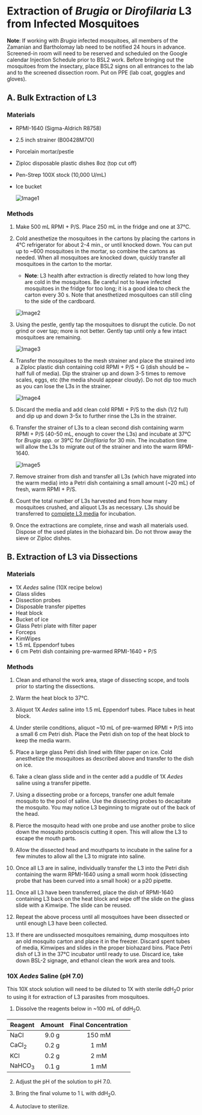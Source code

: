 # Extraction of *Brugia* or *Dirofilaria* L3 from Infected Mosquitoes

**Note**: If working with *Brugia* infected mosquitoes, all members of the Zamanian and Bartholomay lab need to be notified 24 hours in advance. Screened-in room will need to be reserved and scheduled on the Google calendar Injection Schedule prior to BSL2 work. Before bringing out the mosquitoes from the insectary, place BSL2 signs on all entrances to the lab and to the screened dissection room. Put on PPE (lab coat, goggles and gloves).

## A. Bulk Extraction of L3
### Materials
- RPMI-1640 (Sigma-Aldrich R8758)
- 2.5 inch strainer (B00428M7OI)
- Porcelain mortar/pestle
- Ziploc disposable plastic dishes 8oz (top cut off)
- Pen-Strep 100X stock (10,000 U/mL)
- Ice bucket

    ![Image1](img/img1.png)

### Methods
1. Make 500 mL RPMI + P/S. Place 250 mL in the fridge and one at 37°C.

2. Cold anesthetize the mosquitoes in the cartons by placing the cartons in 4°C refrigerator for about 2-4 min., or until knocked down. You can put up to ~600 mosquitoes in the mortar, so combine the cartons as needed. When all mosquitoes are knocked down, quickly transfer all mosquitoes in the carton to the mortar.

    - **Note**: L3 health after extraction is directly related to how long they are cold in the mosquitoes. Be careful not to leave infected mosquitoes in the fridge for too long; it is a good idea to check the carton every 30 s. Note that anesthetized mosquitoes can still cling to the side of the cardboard.

    ![Image2](img/img2.png)

3. Using the pestle, gently tap the mosquitoes to disrupt the cuticle. Do not grind or over tap; more is not better. Gently tap until only a few intact mosquitoes are remaining.

    ![Image3](img/img3.png)

4. Transfer the mosquitoes to the mesh strainer and place the strained into a Ziploc plastic dish containing cold RPMI + P/S + G (dish should be ~ half full of media). Dip the strainer up and down 3-5 times to remove scales, eggs, etc (the media should appear cloudy). Do not dip too much as you can lose the L3s in the strainer.

    ![Image4](img/img4.png)

5. Discard the media and add clean cold RPMI + P/S to the dish (1/2 full) and dip up and down 3-5x to further rinse the L3s in the strainer.

6. Transfer the strainer of L3s to a clean second dish containing warm RPMI + P/S (40-50 mL, enough to cover the L3s) and incubate at 37°C for *Brugia spp.* or 39°C for *Dirofilaria* for 30 min. The incubation time will allow the L3s to migrate out of the strainer and into the warm RPMI-1640.

    ![Image5](img/img5.png)

7. Remove strainer from dish and transfer all L3s (which have migrated into the warm media) into a Petri dish containing a small amount (~20 mL) of fresh, warm RPMI + P/S.

8. Count the total number of L3s harvested and from how many mosquitoes crushed, and aliquot L3s as necessary. L3s should be transferred to [complete L3 media](../General_Parasite_Culture/General_Parasite_Culture.md) for incubation.

9. Once the extractions are complete, rinse and wash all materials used. Dispose of the used plates in the biohazard bin. Do not throw away the sieve or Ziploc dishes.

## B. Extraction of L3 via Dissections
### Materials
- 1X *Aedes* saline (10X recipe below)  
- Glass slides  
- Dissection probes  
- Disposable transfer pipettes   
- Heat block  
- Bucket of ice  
- Glass Petri plate with filter paper   
- Forceps  
- KimWipes   
- 1.5 mL Eppendorf tubes   
- 6 cm Petri dish containing pre-warmed RPMI-1640 + P/S

### Methods
1. Clean and ethanol the work area, stage of dissecting scope, and tools prior to starting the dissections.

2. Warm the heat block to 37°C.

3. Aliquot 1X *Aedes* saline into 1.5 mL Eppendorf tubes. Place tubes in heat block.

4. Under sterile conditions, aliquot ~10 mL of pre-warmed RPMI + P/S into a small 6 cm Petri dish. Place the Petri dish on top of the heat block to keep the media warm.

5. Place a large glass Petri dish lined with filter paper on ice. Cold anesthetize the mosquitoes as described above and transfer to the dish on ice.

6. Take a clean glass slide and in the center add a puddle of 1X *Aedes* saline using a transfer pipette.

7. Using a dissecting probe or a forceps, transfer one adult female mosquito to the pool of saline. Use the dissecting probes to decapitate the mosquito. You may notice L3 beginning to migrate out of the back of the head.

8. Pierce the mosquito head with one probe and use another probe to slice down the mosquito proboscis cutting it open. This will allow the L3 to escape the mouth parts.

9. Allow the dissected head and mouthparts to incubate in the saline for a few minutes to allow all the L3 to migrate into saline.

10. Once all L3 are in saline, individually transfer the L3 into the Petri dish containing the warm RPMI-1640 using a small worm hook (dissecting probe that has been curved into a small hook) or a p20 pipette.

11. Once all L3 have been transferred, place the dish of RPMI-1640 containing L3 back on the heat block and wipe off the slide on the glass slide with a Kimwipe. The slide can be reused.

12. Repeat the above process until all mosquitoes have been dissected or until enough L3 have been collected.

13. If there are undissected mosquitoes remaining, dump mosquitoes into an old mosquito carton and place it in the freezer. Discard spent tubes of media, Kimwipes and slides in the proper biohazard bins. Place Petri dish of L3 in the 37°C incubator until ready to use. Discard ice, take down BSL-2 signage, and ethanol clean the work area and tools.

### 10X *Aedes* Saline (pH 7.0)

This 10X stock solution will need to be diluted to 1X with sterile ddH<sub>2</sub>O prior to using it for extraction of L3 parasites from mosquitoes.

1. Dissolve the reagents below in ~100 mL of ddH<sub>2</sub>O.

| Reagent | Amount | Final Concentration |
| ------- | :----: | :-----------------: |
| NaCl | 9.0 g | 150 mM |
| CaCl<sub>2</sub> | 0.2 g | 1 mM |
| KCl | 0.2 g | 2 mM |
| NaHCO<sub>3</sub> | 0.1 g | 1 mM|

2. Adjust the pH of the solution to pH 7.0.

3. Bring the final volume to 1 L with ddH<sub>2</sub>O.

4. Autoclave to sterilize.
